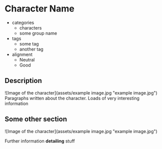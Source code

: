 # Character Name

* categories
    * characters
    * some group name
* tags
    * some tag
    * another tag
* alignment
    * Neutral
    * Good

## Description
![Image of the character](assets/example image.jpg "example image.jpg")
Paragraphs written about the character. Loads of very interesting information

## Some other section

![Image of the character](assets/example image.jpg "example image.jpg")

Further information __detailing__ stuff

